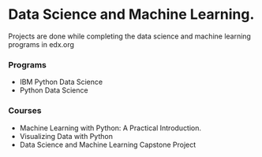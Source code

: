 # Data Science and Machine Learning.

Projects are done while completing the data science and machine learning programs in edx.org

### Programs
- IBM Python Data Science
- Python Data Science

### Courses
- Machine Learning with Python: A Practical Introduction.
- Visualizing Data with Python
- Data Science and Machine Learning Capstone Project
